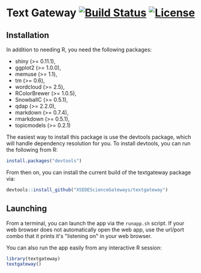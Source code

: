 # Text Gateway [![Build Status](https://travis-ci.org/XSEDEScienceGateways/textgateway.png)](https://travis-ci.org/XSEDEScienceGateways/textgateway) [![License](http://img.shields.io/badge/license-AGPL--3-orange.svg?style=flat)](https://www.gnu.org/licenses/agpl-3.0.html)



## Installation

In addition to needing R, you need the following packages:

* shiny (>= 0.11.1),
* ggplot2 (>= 1.0.0),
* memuse (>= 1.1),
* tm (>= 0.6),
* wordcloud (>= 2.5),
* RColorBrewer (>= 1.0.5),
* SnowballC (>= 0.5.1),
* qdap (>= 2.2.0),
* markdown (>= 0.7.4),
* rmarkdown (>= 0.5.1),
* topicmodels (>= 0.2.1)


The easiest way to install this package is use the devtools package,
which will handle dependency resolution for you.  To install devtools,
you can run the following from R:

```r
install.packages("devtools")
```

From then on, you can install the current build of the textgateway
package via:

```r
devtools::install_github("XSEDEScienceGateways/textgateway")
```



## Launching

From a terminal, you can launch the app via the `runapp.sh` script.
If your web browser does not automatically open the web app, use
the url/port combo that it prints it's "listening on" in your
web browser.

You can also run the app easily from any interactive R session:

```r
library(textgateway)
textgateway()
```

